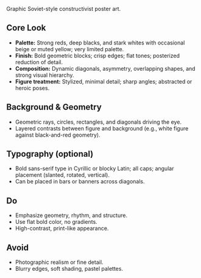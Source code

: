 Graphic Soviet-style constructivist poster art.  

## Core Look
- **Palette:** Strong reds, deep blacks, and stark whites with occasional beige or muted yellow; very limited palette.  
- **Finish:** Bold geometric blocks; crisp edges; flat tones; posterized reduction of detail.  
- **Composition:** Dynamic diagonals, asymmetry, overlapping shapes, and strong visual hierarchy.  
- **Figure treatment:** Stylized, minimal detail; sharp angles; abstracted or heroic poses.  

## Background & Geometry
- Geometric rays, circles, rectangles, and diagonals driving the eye.  
- Layered contrasts between figure and background (e.g., white figure against black-and-red geometry).  

## Typography (optional)
- Bold sans-serif type in Cyrillic or blocky Latin; all caps; angular placement (slanted, rotated, vertical).  
- Can be placed in bars or banners across diagonals.  

## Do
- Emphasize geometry, rhythm, and structure.  
- Use flat bold color, no gradients.  
- High-contrast, print-like appearance.  

## Avoid
- Photographic realism or fine detail.  
- Blurry edges, soft shading, pastel palettes.  
